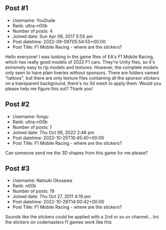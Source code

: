 ## Post #1
- Username: YouDude
- Rank: ultra-n00b
- Number of posts: 4
- Joined date: Sun Apr 09, 2017 5:55 am
- Post datetime: 2022-09-09T05:54:55+00:00
- Post Title: F1 Mobile Racing - where are the stickers?

Hello everyone! 
I was looking in the game files of EA's F1 Mobile Racing, which has really good models of 2022 F1 cars. They're Unity files, so it's extremely easy to rip models and textures. However, the complete models only seen to have plain liveries without sponsors. There are folders named "tattoos", but there are only texture files containing all the sponsor stickers on a transparent background, there's no 3d mesh to apply them. Would you please help me figure this out? Thank you!
## Post #2
- Username: fongu
- Rank: ultra-n00b
- Number of posts: 1
- Joined date: Thu Oct 06, 2022 2:46 pm
- Post datetime: 2022-10-25T10:45:40+00:00
- Post Title: F1 Mobile Racing - where are the stickers?

Can someone send me the 3D shapes from this game for me please?
## Post #3
- Username: Natsuki Okusawa
- Rank: n00b
- Number of posts: 19
- Joined date: Thu Oct 27, 2011 4:19 pm
- Post datetime: 2022-10-28T14:00:42+00:00
- Post Title: F1 Mobile Racing - where are the stickers?

Sounds like the stickers could be applied with a 2nd or so uv channel... iirc the stickers on codemasters f1 games work like this
